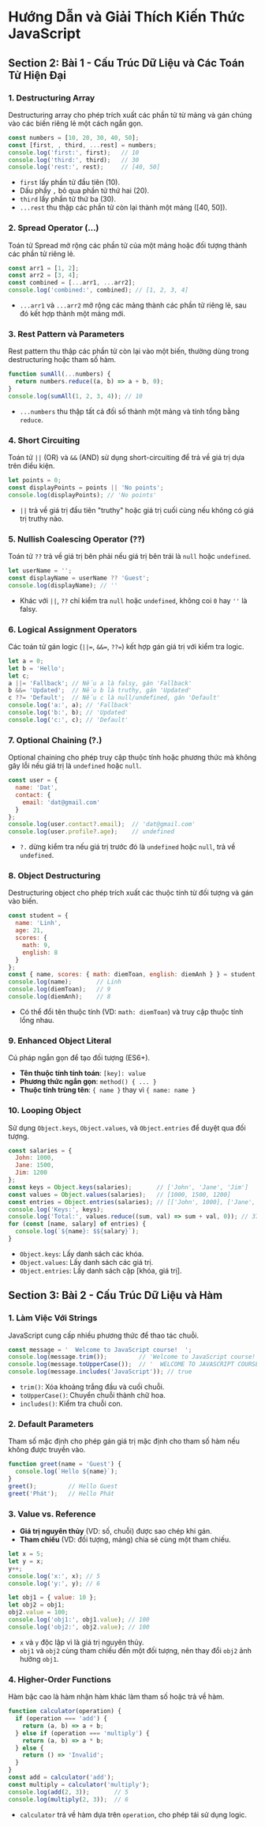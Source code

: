 # Hướng Dẫn và Giải Thích Kiến Thức JavaScript

## Section 2: Bài 1 - Cấu Trúc Dữ Liệu và Các Toán Tử Hiện Đại

### 1. Destructuring Array
Destructuring array cho phép trích xuất các phần tử từ mảng và gán chúng vào các biến riêng lẻ một cách ngắn gọn.

```javascript
const numbers = [10, 20, 30, 40, 50];
const [first, , third, ...rest] = numbers;
console.log('first:', first);   // 10
console.log('third:', third);   // 30
console.log('rest:', rest);     // [40, 50]
```

- `first` lấy phần tử đầu tiên (10).
- Dấu phẩy `,` bỏ qua phần tử thứ hai (20).
- `third` lấy phần tử thứ ba (30).
- `...rest` thu thập các phần tử còn lại thành một mảng ([40, 50]).

### 2. Spread Operator (…)
Toán tử Spread mở rộng các phần tử của một mảng hoặc đối tượng thành các phần tử riêng lẻ.

```javascript
const arr1 = [1, 2];
const arr2 = [3, 4];
const combined = [...arr1, ...arr2];
console.log('combined:', combined); // [1, 2, 3, 4]
```

- `...arr1` và `...arr2` mở rộng các mảng thành các phần tử riêng lẻ, sau đó kết hợp thành một mảng mới.

### 3. Rest Pattern và Parameters
Rest pattern thu thập các phần tử còn lại vào một biến, thường dùng trong destructuring hoặc tham số hàm.

```javascript
function sumAll(...numbers) {
  return numbers.reduce((a, b) => a + b, 0);
}
console.log(sumAll(1, 2, 3, 4)); // 10
```

- `...numbers` thu thập tất cả đối số thành một mảng và tính tổng bằng `reduce`.

### 4. Short Circuiting
Toán tử `||` (OR) và `&&` (AND) sử dụng short-circuiting để trả về giá trị dựa trên điều kiện.

```javascript
let points = 0;
const displayPoints = points || 'No points';
console.log(displayPoints); // 'No points'
```

- `||` trả về giá trị đầu tiên "truthy" hoặc giá trị cuối cùng nếu không có giá trị truthy nào.

### 5. Nullish Coalescing Operator (??)
Toán tử `??` trả về giá trị bên phải nếu giá trị bên trái là `null` hoặc `undefined`.

```javascript
let userName = '';
const displayName = userName ?? 'Guest';
console.log(displayName); // ''
```

- Khác với `||`, `??` chỉ kiểm tra `null` hoặc `undefined`, không coi `0` hay `''` là falsy.

### 6. Logical Assignment Operators
Các toán tử gán logic (`||=`, `&&=`, `??=`) kết hợp gán giá trị với kiểm tra logic.

```javascript
let a = 0;
let b = 'Hello';
let c;
a ||= 'Fallback'; // Nếu a là falsy, gán 'Fallback'
b &&= 'Updated';  // Nếu b là truthy, gán 'Updated'
c ??= 'Default';  // Nếu c là null/undefined, gán 'Default'
console.log('a:', a); // 'Fallback'
console.log('b:', b); // 'Updated'
console.log('c:', c); // 'Default'
```

### 7. Optional Chaining (?.)
Optional chaining cho phép truy cập thuộc tính hoặc phương thức mà không gây lỗi nếu giá trị là `undefined` hoặc `null`.

```javascript
const user = {
  name: 'Dat',
  contact: {
    email: 'dat@gmail.com'
  }
};
console.log(user.contact?.email);  // 'dat@gmail.com'
console.log(user.profile?.age);    // undefined
```

- `?.` dừng kiểm tra nếu giá trị trước đó là `undefined` hoặc `null`, trả về `undefined`.

### 8. Object Destructuring
Destructuring object cho phép trích xuất các thuộc tính từ đối tượng và gán vào biến.

```javascript
const student = {
  name: 'Linh',
  age: 21,
  scores: {
    math: 9,
    english: 8
  }
};
const { name, scores: { math: diemToan, english: diemAnh } } = student;
console.log(name);       // Linh
console.log(diemToan);   // 9
console.log(diemAnh);    // 8
```

- Có thể đổi tên thuộc tính (VD: `math: diemToan`) và truy cập thuộc tính lồng nhau.

### 9. Enhanced Object Literal
Cú pháp ngắn gọn để tạo đối tượng (ES6+).

- **Tên thuộc tính tính toán**: `[key]: value`
- **Phương thức ngắn gọn**: `method() { ... }`
- **Thuộc tính trùng tên**: `{ name }` thay vì `{ name: name }`

### 10. Looping Object
Sử dụng `Object.keys`, `Object.values`, và `Object.entries` để duyệt qua đối tượng.

```javascript
const salaries = {
  John: 1000,
  Jane: 1500,
  Jim: 1200
};
const keys = Object.keys(salaries);       // ['John', 'Jane', 'Jim']
const values = Object.values(salaries);   // [1000, 1500, 1200]
const entries = Object.entries(salaries); // [['John', 1000], ['Jane', 1500], ['Jim', 1200]]
console.log('Keys:', keys);
console.log('Total:', values.reduce((sum, val) => sum + val, 0)); // 3700
for (const [name, salary] of entries) {
  console.log(`${name}: $${salary}`);
}
```

- `Object.keys`: Lấy danh sách các khóa.
- `Object.values`: Lấy danh sách các giá trị.
- `Object.entries`: Lấy danh sách cặp [khóa, giá trị].

## Section 3: Bài 2 - Cấu Trúc Dữ Liệu và Hàm

### 1. Làm Việc Với Strings
JavaScript cung cấp nhiều phương thức để thao tác chuỗi.

```javascript
const message = '  Welcome to JavaScript course!  ';
console.log(message.trim());         // 'Welcome to JavaScript course!'
console.log(message.toUpperCase());  // '  WELCOME TO JAVASCRIPT COURSE!  '
console.log(message.includes('JavaScript')); // true
```

- `trim()`: Xóa khoảng trắng đầu và cuối chuỗi.
- `toUpperCase()`: Chuyển chuỗi thành chữ hoa.
- `includes()`: Kiểm tra chuỗi con.

### 2. Default Parameters
Tham số mặc định cho phép gán giá trị mặc định cho tham số hàm nếu không được truyền vào.

```javascript
function greet(name = 'Guest') {
  console.log(`Hello ${name}`);
}
greet();         // Hello Guest
greet('Phát');   // Hello Phát
```

### 3. Value vs. Reference
- **Giá trị nguyên thủy** (VD: số, chuỗi) được sao chép khi gán.
- **Tham chiếu** (VD: đối tượng, mảng) chia sẻ cùng một tham chiếu.

```javascript
let x = 5;
let y = x;
y++;
console.log('x:', x); // 5
console.log('y:', y); // 6

let obj1 = { value: 10 };
let obj2 = obj1;
obj2.value = 100;
console.log('obj1:', obj1.value); // 100
console.log('obj2:', obj2.value); // 100
```

- `x` và `y` độc lập vì là giá trị nguyên thủy.
- `obj1` và `obj2` cùng tham chiếu đến một đối tượng, nên thay đổi `obj2` ảnh hưởng `obj1`.

### 4. Higher-Order Functions
Hàm bậc cao là hàm nhận hàm khác làm tham số hoặc trả về hàm.

```javascript
function calculator(operation) {
  if (operation === 'add') {
    return (a, b) => a + b;
  } else if (operation === 'multiply') {
    return (a, b) => a * b;
  } else {
    return () => 'Invalid';
  }
}
const add = calculator('add');
const multiply = calculator('multiply');
console.log(add(2, 3));       // 5
console.log(multiply(2, 3));  // 6
```

- `calculator` trả về hàm dựa trên `operation`, cho phép tái sử dụng logic.